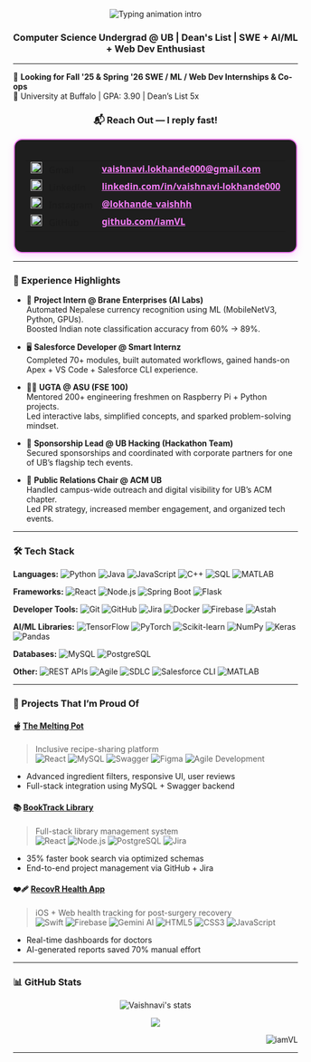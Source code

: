 <p align="center">
  <img src="https://readme-typing-svg.demolab.com?font=Fira+Code&pause=1000&color=F77EFA&center=true&vCenter=true&width=700&lines=Hi%2C+I'm+Vaishnavi+Lokhande+%F0%9F%91%A9%F0%9F%8F%BB%E2%80%8D%F0%9F%92%BB;Actively+seeking+internship+opportunities;To+apply+and+grow+my+skills" alt="Typing animation intro" />
</p>
<h3 align="center">Computer Science Undergrad @ UB | Dean's List | SWE + AI/ML + Web Dev Enthusiast</h3>

---

🎯 **Looking for Fall '25 & Spring '26 SWE / ML / Web Dev Internships & Co-ops**  
🏫 University at Buffalo | GPA: 3.90 | Dean’s List 5x  

<h3 align="center">📬 Reach Out — I reply fast!</h3>

<div align="center">
  <div style="
    display: inline-block;
    padding: 20px;
    border: 2px solid #F77EFA;
    border-radius: 15px;
    box-shadow: 0 4px 12px rgba(247, 126, 250, 0.3);
    background-color: #1e1e1e;
    color: #ffffff;
    font-size: 16px;
    font-family: 'Segoe UI', sans-serif;
  ">
    <table>
      <tr>
        <td><img src="https://cdn.jsdelivr.net/gh/devicons/devicon/icons/google/google-original.svg" width="20px" style="margin-right:8px;" /> Gmail</td>
        <td><a href="mailto:vaishnavi.lokhande000@gmail.com" style="color:#F77EFA;"><strong>vaishnavi.lokhande000@gmail.com</strong></a></td>
      </tr>
      <tr>
        <td><img src="https://cdn.jsdelivr.net/gh/devicons/devicon/icons/linkedin/linkedin-original.svg" width="20px" style="margin-right:8px;" /> LinkedIn</td>
        <td><a href="https://linkedin.com/in/vaishnavi-lokhande000" style="color:#F77EFA;"><strong>linkedin.com/in/vaishnavi-lokhande000</strong></a></td>
      </tr>
      <tr>
        <td><img src="https://cdn.jsdelivr.net/gh/simple-icons/simple-icons/icons/instagram.svg" width="20px" style="margin-right:8px;" /> Instagram</td>
        <td><a href="https://instagram.com/lokhande_vaishhh" style="color:#F77EFA;"><strong>@lokhande_vaishhh</strong></a></td>
      </tr>
      <tr>
        <td><img src="https://cdn.jsdelivr.net/gh/devicons/devicon/icons/github/github-original.svg" width="20px" style="margin-right:8px;" /> GitHub</td>
        <td><a href="https://github.com/iamVL" style="color:#F77EFA;"><strong>github.com/iamVL</strong></a></td>
      </tr>
    </table>
  </div>
</div>

---

### 💼 Experience Highlights

- 🧠 **Project Intern @ Brane Enterprises (AI Labs)**  
  Automated Nepalese currency recognition using ML (MobileNetV3, Python, GPUs).  
  Boosted Indian note classification accuracy from 60% → 89%.  

- 🖥️ **Salesforce Developer @ Smart Internz**  
  Completed 70+ modules, built automated workflows, gained hands-on Apex + VS Code + Salesforce CLI experience.  

- 🧑‍🏫 **UGTA @ ASU (FSE 100)**  
  Mentored 200+ engineering freshmen on Raspberry Pi + Python projects.  
  Led interactive labs, simplified concepts, and sparked problem-solving mindset.  

- 🤝 **Sponsorship Lead @ UB Hacking (Hackathon Team)**  
  Secured sponsorships and coordinated with corporate partners for one of UB’s flagship tech events.  

- 📢 **Public Relations Chair @ ACM UB**  
  Handled campus-wide outreach and digital visibility for UB’s ACM chapter.  
  Led PR strategy, increased member engagement, and organized tech events.


---

### 🛠️ Tech Stack
**Languages:** 
![Python](https://img.shields.io/badge/Python-3670A0?style=for-the-badge&logo=python&logoColor=ffdd54)
![Java](https://img.shields.io/badge/Java-ED8B00?style=for-the-badge&logo=openjdk&logoColor=white)
![JavaScript](https://img.shields.io/badge/JavaScript-F7DF1E?style=for-the-badge&logo=javascript&logoColor=000)
![C++](https://img.shields.io/badge/C++-00599C?style=for-the-badge&logo=c%2B%2B&logoColor=white)
![SQL](https://img.shields.io/badge/SQL-4479A1?style=for-the-badge&logo=mysql&logoColor=white)
![MATLAB](https://img.shields.io/badge/MATLAB-orange?style=for-the-badge&logo=Mathworks&logoColor=white)

**Frameworks:** 
![React](https://img.shields.io/badge/React-20232A?style=for-the-badge&logo=react&logoColor=61DAFB)
![Node.js](https://img.shields.io/badge/Node.js-339933?style=for-the-badge&logo=nodedotjs&logoColor=white)
![Spring Boot](https://img.shields.io/badge/Spring%20Boot-6DB33F?style=for-the-badge&logo=spring-boot&logoColor=white)
![Flask](https://img.shields.io/badge/Flask-000000?style=for-the-badge&logo=flask&logoColor=white)

**Developer Tools:** 
![Git](https://img.shields.io/badge/Git-F05032?style=for-the-badge&logo=git&logoColor=white)
![GitHub](https://img.shields.io/badge/GitHub-181717?style=for-the-badge&logo=github&logoColor=white)
![Jira](https://img.shields.io/badge/Jira-0052CC?style=for-the-badge&logo=jira&logoColor=white)
![Docker](https://img.shields.io/badge/Docker-2496ED?style=for-the-badge&logo=docker&logoColor=white)
![Firebase](https://img.shields.io/badge/Firebase-FFCA28?style=for-the-badge&logo=firebase&logoColor=black)
![Astah](https://img.shields.io/badge/Astah-lightgrey?style=for-the-badge)

**AI/ML Libraries:** 
![TensorFlow](https://img.shields.io/badge/TensorFlow-FF6F00?style=for-the-badge&logo=tensorflow&logoColor=white)
![PyTorch](https://img.shields.io/badge/PyTorch-EE4C2C?style=for-the-badge&logo=pytorch&logoColor=white)
![Scikit-learn](https://img.shields.io/badge/Scikit--learn-F7931E?style=for-the-badge&logo=scikit-learn&logoColor=white)
![NumPy](https://img.shields.io/badge/NumPy-013243?style=for-the-badge&logo=numpy&logoColor=white)
![Keras](https://img.shields.io/badge/Keras-D00000?style=for-the-badge&logo=keras&logoColor=white)
![Pandas](https://img.shields.io/badge/Pandas-150458?style=for-the-badge&logo=pandas&logoColor=white)

**Databases:** 
![MySQL](https://img.shields.io/badge/MySQL-4479A1?style=for-the-badge&logo=mysql&logoColor=white)
![PostgreSQL](https://img.shields.io/badge/PostgreSQL-4169E1?style=for-the-badge&logo=postgresql&logoColor=white)

**Other:** 
![REST APIs](https://img.shields.io/badge/REST%20APIs-005571?style=for-the-badge)
![Agile](https://img.shields.io/badge/Agile-EC1C24?style=for-the-badge)
![SDLC](https://img.shields.io/badge/SDLC-004680?style=for-the-badge)
![Salesforce CLI](https://img.shields.io/badge/Salesforce_CLI-00A1E0?style=for-the-badge&logo=salesforce&logoColor=white)
![MATLAB](https://img.shields.io/badge/MATLAB-0076A8?style=for-the-badge&logo=Mathworks&logoColor=white)

---

### 🚀 Projects That I’m Proud Of

#### 🫕 [The Melting Pot](https://github.com/iamVL/melting)
> Inclusive recipe-sharing platform  
![React](https://img.shields.io/badge/React-20232A?style=for-the-badge&logo=react&logoColor=61DAFB)
![MySQL](https://img.shields.io/badge/MySQL-4479A1?style=for-the-badge&logo=mysql&logoColor=white)
![Swagger](https://img.shields.io/badge/Swagger-85EA2D?style=for-the-badge&logo=swagger&logoColor=black)
![Figma](https://img.shields.io/badge/Figma-000?style=for-the-badge&logo=figma&logoColor=white)
![Agile Development](https://img.shields.io/badge/Agile-EC1C24?style=for-the-badge)
- Advanced ingredient filters, responsive UI, user reviews  
- Full-stack integration using MySQL + Swagger backend

#### 📚 [BookTrack Library](https://github.com/iamVL/BookTrackLibrary)
> Full-stack library management system  
![React](https://img.shields.io/badge/React-20232A?style=for-the-badge&logo=react&logoColor=61DAFB)
![Node.js](https://img.shields.io/badge/Node.js-339933?style=for-the-badge&logo=nodedotjs&logoColor=white)
![PostgreSQL](https://img.shields.io/badge/PostgreSQL-4169E1?style=for-the-badge&logo=postgresql&logoColor=white)
![Jira](https://img.shields.io/badge/Jira-0052CC?style=for-the-badge&logo=jira&logoColor=white) 
- 35% faster book search via optimized schemas  
- End-to-end project management via GitHub + Jira

#### ❤️‍🩹 [RecovR Health App](https://github.com/iamVL/RecovR)
> iOS + Web health tracking for post-surgery recovery  
![Swift](https://img.shields.io/badge/Swift-FA7343?style=for-the-badge&logo=swift&logoColor=white)
![Firebase](https://img.shields.io/badge/Firebase-FFCA28?style=for-the-badge&logo=firebase&logoColor=black)
![Gemini AI](https://img.shields.io/badge/Gemini%20AI-4285F4?style=for-the-badge&logo=google&logoColor=white)
![HTML5](https://img.shields.io/badge/HTML5-E34F26?style=for-the-badge&logo=html5&logoColor=white)
![CSS3](https://img.shields.io/badge/CSS3-1572B6?style=for-the-badge&logo=css3&logoColor=white)
![JavaScript](https://img.shields.io/badge/JavaScript-F7DF1E?style=for-the-badge&logo=javascript&logoColor=black)
- Real-time dashboards for doctors  
- AI-generated reports saved 70% manual effort

---

### 📊 GitHub Stats
<p align="center">
  <img src="https://github-readme-stats.vercel.app/api?username=iamVL&show_icons=true&theme=tokyonight" alt="Vaishnavi's stats" />
</p>

<p align="center">
  <img src="https://github-readme-streak-stats.herokuapp.com/?user=iamVL&theme=tokyonight" />
</p>

<p align="right">
  <img src="https://komarev.com/ghpvc/?username=iamVL&label=Profile%20views&color=brightgreen" alt="iamVL" />
</p>

---

